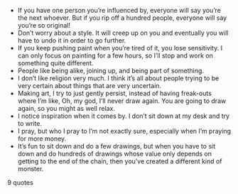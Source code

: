  - If you have one person you’re influenced by, everyone will say you’re the next whoever. But if you rip off a hundred people, everyone will say you’re so original!
 - Don’t worry about a style. It will creep up on you and eventually you will have to undo it in order to go further.
 - If you keep pushing paint when you’re tired of it, you lose sensitivity. I can only focus on painting for a few hours, so I’ll stop and work on something quite different.
 - People like being alike, joining up, and being part of something.
 - I don’t like religion very much. I think it’s all about people trying to be very certain about things that are very uncertain.
 - Making art, I try to just gently persist, instead of having freak-outs where I’m like, Oh, my god, I’ll never draw again. You are going to draw again, so you might as well relax.
 - I notice inspiration when it comes by. I don’t sit down at my desk and try to write.
 - I pray, but who I pray to I’m not exactly sure, especially when I’m praying for more money.
 - It’s fun to sit down and do a few drawings, but when you have to sit down and do hundreds of drawings whose value only depends on getting to the end of the chain, then you’ve created a different kind of monster.

9 quotes